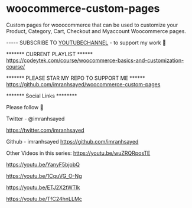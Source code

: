# woocommerce-custom-pages
Custom pages for wooocommerce that can be used to customize your Product, Category, Cart, Checkout and Myaccount Woocommerce pages.

----- SUBSCRIBE TO [YOUTUBECHANNEL](https://www.youtube.com/c/ImranSayedDev?sub_confirmation=1) - to support my work 🙏

******* CURRENT PLAYLIST ******
https://codeytek.com/course/woocommerce-basics-and-customization-course/


******* PLEASE STAR MY REPO TO SUPPORT ME ******
https://github.com/imranhsayed/woocommerce-custom-pages

******* Social Links ********

Please follow 🙏

Twitter - @imranhsayed

https://twitter.com/imranhsayed

Github - imranhsayed 
https://github.com/imranhsayed


Other Videos in this series:
https://youtu.be/wuZRQRposTE

https://youtu.be/YanyF5bjobQ

https://youtu.be/1CquVG_O-Ng

https://youtu.be/ETJ2X2tWTlk

https://youtu.be/TfC24hnLLMc
